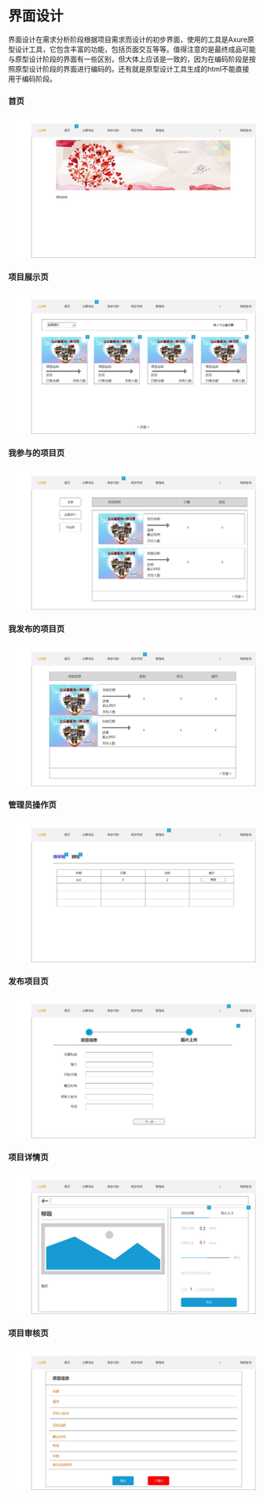 # 界面设计

界面设计在需求分析阶段根据项目需求而设计的初步界面，使用的工具是Axure原型设计工具，它包含丰富的功能，包括页面交互等等。值得注意的是最终成品可能与原型设计阶段的界面有一些区别，但大体上应该是一致的，因为在编码阶段是按照原型设计阶段的界面进行编码的。还有就是原型设计工具生成的html不能直接用于编码阶段。

### 首页

![](https://github.com/Vilinz/CrowdfundingDAppDocs/raw/master/imgs/homepage.jpg)

### 项目展示页

![](https://github.com/Vilinz/CrowdfundingDAppDocs/raw/master/imgs/projectpage.jpg)

### 我参与的项目页

![](https://github.com/Vilinz/CrowdfundingDAppDocs/raw/master/imgs/mypage.jpg)

### 我发布的项目页

![](https://github.com/Vilinz/CrowdfundingDAppDocs/raw/master/imgs/mypublish.jpg)

### 管理员操作页

![](https://github.com/Vilinz/CrowdfundingDAppDocs/raw/master/imgs/managerpage.jpg)

### 发布项目页

![](https://github.com/Vilinz/CrowdfundingDAppDocs/raw/master/imgs/publishpage.jpg)

### 项目详情页

![](https://github.com/Vilinz/CrowdfundingDAppDocs/raw/master/imgs/detailpage.jpg)

### 项目审核页

![](https://github.com/Vilinz/CrowdfundingDAppDocs/raw/master/imgs/verify.jpg)